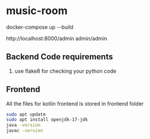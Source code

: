 # music-room

docker-compose up --build

http://localhost:8000/admin admin/admin

## Backend Code requirements

1. use flake8 for checking your python code

## Frontend

All the files for kotlin frontend is stored in frontend folder

```bash
sudo apt update
sudo apt install openjdk-17-jdk
java -version
javac -version
```
